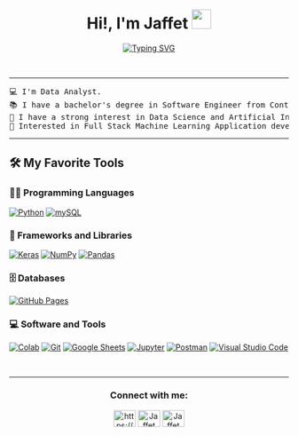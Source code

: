 
<h1 align="center"><b>Hi!, I'm Jaffet </b><img src="https://media.giphy.com/media/hvRJCLFzcasrR4ia7z/giphy.gif" width="35"></h1>
<!---->
<p align="center">
  <a href="https://git.io/typing-svg"><img src="https://readme-typing-svg.herokuapp.com?font=Time+New+Roman&size=26&pause=1000&center=true&vCenter=true&random=true&width=600&height=100&lines=Data+Analyst;Backend+Developer;Python+Developer;Software+Engineer" alt="Typing SVG" /></a>
</p>
<br>

<hr>

<pre>
💻 I'm Data Analyst.
📚 I have a bachelor's degree in Software Engineer from Continental University in Peru.
📝 I have a strong interest in Data Science and Artificial Intelligence.
🌟 Interested in Full Stack Machine Learning Application development.
</pre>
<hr>

## 🛠️ My Favorite Tools

### 👨‍💻 Programming Languages

<p>
    <a href="https://github.com/JaffetR"><img alt="Python" src="https://img.shields.io/badge/Python%20-%2314354C.svg?logo=python&logoColor=white"></a>
    <a href="https://github.com/JaffetR"><img alt="mySQL" src="https://img.shields.io/badge/mySQL%20-%2314354C.svg?logo=mysql&logoColor=white"></a>

### 🧰 Frameworks and Libraries

<p>
    <a href="https://github.com/JaffetR"><img alt="Keras" src="https://img.shields.io/badge/Keras%20-%23D00000.svg?logo=Keras&logoColor=white"></a>
    <a href="https://github.com/JaffetR"><img alt="NumPy" src="https://img.shields.io/badge/Numpy%20-%23013243.svg?logo=numpy&logoColor=white"></a>
    <a href="https://github.com/JaffetR"><img alt="Pandas" src="https://img.shields.io/badge/Pandas%20-%23150458.svg?logo=pandas&logoColor=white"></a>
</p>

### 🗄️ Databases

<p>
    <a href="https://github.com/JaffetR"><img alt="GitHub Pages" src="https://img.shields.io/badge/GitHub%20Pages-%23327FC7.svg?logo=github&logoColor=white"></a>
</p>

### 💻 Software and Tools

<p>
    <a href="https://github.com/JaffetR"><img alt="Colab" src="https://img.shields.io/badge/Colab-00b56a.svg?logo=google-colab&logoColor=white"></a>
    <a href="https://github.com/JaffetR"><img alt="Git" src="https://img.shields.io/badge/Git%20-%23F05033.svg?logo=git&logoColor=white"></a>
    <a href="https://github.com/JaffetR"><img alt="Google Sheets" src="https://img.shields.io/badge/Google%20Sheets%20-%2334A853.svg?logo=google%20sheets&logoColor=white"></a>
    <a href="https://github.com/JaffetR"><img alt="Jupyter" src="https://img.shields.io/badge/Jupyter%20-%23F37626.svg?logo=Jupyter&logoColor=white"></a>
    <a href="https://github.com/JaffetR"><img alt="Postman" src="https://img.shields.io/badge/Postman-FF6C37?logo=postman&logoColor=white"></a>
    <a href="https://github.com/JaffetR"><img alt="Visual Studio Code" src="https://img.shields.io/badge/Visual%20Studio%20Code-0078d7.svg?logo=visual-studio-code&logoColor=white"></a>
</p>
</br>

<hr>      
<h3 align="center">Connect with me:</h3>
<p align="center">
  <a href="https://www.linkedin.com/in/jaffet-chanco-porta/" target="blank"><img align="center" src="https://raw.githubusercontent.com/rahuldkjain/github-profile-readme-generator/master/src/images/icons/Social/linked-in-alt.svg" alt="https://www.linkedin.com/in/jaffet-chanco-porta/" height="30" width="40" /></a>
  <a href="https://mail.google.com/mail/u/0/#inbox?compose=CllgCJTGnKvMbBzrWGXdSnFLkbZSnwkwMMslsNWBmTSrvcnHrFPkdJWRSQDgGbFNWmbZqWDtRjq" target="blank"><img align="center" src="https://www.svgrepo.com/show/303161/gmail-icon-logo.svg" alt="Jaffet" height="30" width="40" /></a>
  <a href="https://www.instagram.com/jaffet_chanco/" target="blank"><img align="center" src="https://raw.githubusercontent.com/rahuldkjain/github-profile-readme-generator/master/src/images/icons/Social/instagram.svg" alt="Jaffet" height="30" width="40" /></a>
</p>

